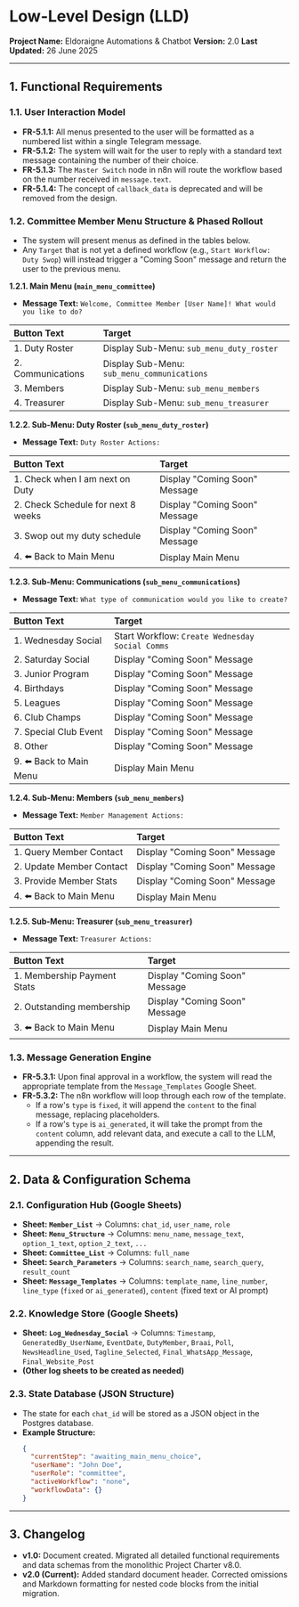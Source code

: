 # Low-Level Design (LLD)

**Project Name:** Eldoraigne Automations & Chatbot
**Version:** 2.0
**Last Updated:** 26 June 2025

---

## 1. Functional Requirements

### 1.1. User Interaction Model
- **FR-5.1.1:** All menus presented to the user will be formatted as a numbered list within a single Telegram message.
- **FR-5.1.2:** The system will wait for the user to reply with a standard text message containing the number of their choice.
- **FR-5.1.3:** The `Master Switch` node in n8n will route the workflow based on the number received in `message.text`.
- **FR-5.1.4:** The concept of `callback_data` is deprecated and will be removed from the design.

### 1.2. Committee Member Menu Structure & Phased Rollout
- The system will present menus as defined in the tables below.
- Any `Target` that is not yet a defined workflow (e.g., `Start Workflow: Duty Swop`) will instead trigger a "Coming Soon" message and return the user to the previous menu.

**1.2.1. Main Menu (`main_menu_committee`)**
*   **Message Text:** `Welcome, Committee Member [User Name]! What would you like to do?`

| Button Text | Target |
| :--- | :--- |
| 1. Duty Roster | Display Sub-Menu: `sub_menu_duty_roster` |
| 2. Communications | Display Sub-Menu: `sub_menu_communications` |
| 3. Members | Display Sub-Menu: `sub_menu_members` |
| 4. Treasurer | Display Sub-Menu: `sub_menu_treasurer` |

**1.2.2. Sub-Menu: Duty Roster (`sub_menu_duty_roster`)**
*   **Message Text:** `Duty Roster Actions:`

| Button Text | Target |
| :--- | :--- |
| 1. Check when I am next on Duty | Display "Coming Soon" Message |
| 2. Check Schedule for next 8 weeks | Display "Coming Soon" Message |
| 3. Swop out my duty schedule | Display "Coming Soon" Message |
| 4. ⬅️ Back to Main Menu | Display Main Menu |

**1.2.3. Sub-Menu: Communications (`sub_menu_communications`)**
*   **Message Text:** `What type of communication would you like to create?`

| Button Text | Target |
| :--- | :--- |
| 1. Wednesday Social | Start Workflow: `Create Wednesday Social Comms` |
| 2. Saturday Social | Display "Coming Soon" Message |
| 3. Junior Program | Display "Coming Soon" Message |
| 4. Birthdays | Display "Coming Soon" Message |
| 5. Leagues | Display "Coming Soon" Message |
| 6. Club Champs | Display "Coming Soon" Message |
| 7. Special Club Event | Display "Coming Soon" Message |
| 8. Other | Display "Coming Soon" Message |
| 9. ⬅️ Back to Main Menu | Display Main Menu |

**1.2.4. Sub-Menu: Members (`sub_menu_members`)**
*   **Message Text:** `Member Management Actions:`

| Button Text | Target |
| :--- | :--- |
| 1. Query Member Contact | Display "Coming Soon" Message |
| 2. Update Member Contact | Display "Coming Soon" Message |
| 3. Provide Member Stats | Display "Coming Soon" Message |
| 4. ⬅️ Back to Main Menu | Display Main Menu |

**1.2.5. Sub-Menu: Treasurer (`sub_menu_treasurer`)**
*   **Message Text:** `Treasurer Actions:`

| Button Text | Target |
| :--- | :--- |
| 1. Membership Payment Stats | Display "Coming Soon" Message |
| 2. Outstanding membership | Display "Coming Soon" Message |
| 3. ⬅️ Back to Main Menu | Display Main Menu |

### 1.3. Message Generation Engine
- **FR-5.3.1:** Upon final approval in a workflow, the system will read the appropriate template from the `Message_Templates` Google Sheet.
- **FR-5.3.2:** The n8n workflow will loop through each row of the template.
    - If a row's `type` is `fixed`, it will append the `content` to the final message, replacing placeholders.
    - If a row's `type` is `ai_generated`, it will take the prompt from the `content` column, add relevant data, and execute a call to the LLM, appending the result.

---

## 2. Data & Configuration Schema

### 2.1. Configuration Hub (Google Sheets)
- **Sheet: `Member_List`** -> Columns: `chat_id`, `user_name`, `role`
- **Sheet: `Menu_Structure`** -> Columns: `menu_name`, `message_text`, `option_1_text`, `option_2_text`, `...`
- **Sheet: `Committee_List`** -> Columns: `full_name`
- **Sheet: `Search_Parameters`** -> Columns: `search_name`, `search_query`, `result_count`
- **Sheet: `Message_Templates`** -> Columns: `template_name`, `line_number`, `line_type` (`fixed` or `ai_generated`), `content` (fixed text or AI prompt)

### 2.2. Knowledge Store (Google Sheets)
- **Sheet: `Log_Wednesday_Social`** -> Columns: `Timestamp`, `GeneratedBy_UserName`, `EventDate`, `DutyMember`, `Braai`, `Poll`, `NewsHeadline_Used`, `Tagline_Selected`, `Final_WhatsApp_Message`, `Final_Website_Post`
- **(Other log sheets to be created as needed)**

### 2.3. State Database (JSON Structure)
- The state for each `chat_id` will be stored as a JSON object in the Postgres database.
- **Example Structure:**
    ```json
    {
      "currentStep": "awaiting_main_menu_choice",
      "userName": "John Doe",
      "userRole": "committee",
      "activeWorkflow": "none",
      "workflowData": {}
    }
    ```
---

## 3. Changelog
- **v1.0:** Document created. Migrated all detailed functional requirements and data schemas from the monolithic Project Charter v8.0.
- **v2.0 (Current):** Added standard document header. Corrected omissions and Markdown formatting for nested code blocks from the initial migration.

